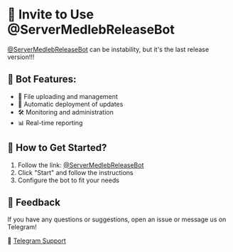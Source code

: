 # 📢 Invite to Use @ServerMedlebReleaseBot

[@ServerMedlebReleaseBot](https://t.me/MedlebServerBot) can be instability, but it's the last release version!!!

## 🚀 Bot Features:

- 📂 File uploading and management
- 🔄 Automatic deployment of updates
- 🛠 Monitoring and administration
- 📊 Real-time reporting

## 🔗 How to Get Started?

1. Follow the link: [@ServerMedlebReleaseBot](https://t.me/ServerMedlebReleaseBot)
2. Click "Start" and follow the instructions
3. Configure the bot to fit your needs

## 📝 Feedback

If you have any questions or suggestions, open an issue or message us on Telegram!

📩 [Telegram Support](https://t.me/@medleb7)
